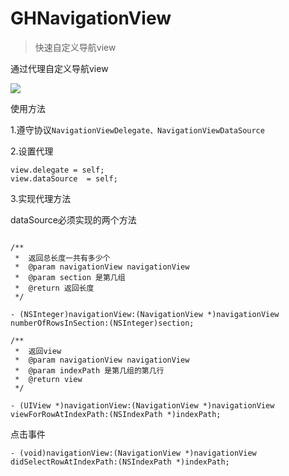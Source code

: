 # GHNavigationView

>快速自定义导航view

通过代理自定义导航view

![](https://oscimg.oschina.net/oscnet/up-6b89a276df1f108cc8713899cc7ba1744e3.png)


使用方法

1.遵守协议`NavigationViewDelegate、NavigationViewDataSource`

2.设置代理

```
view.delegate = self;
view.dataSource  = self;

```
3.实现代理方法

dataSource必须实现的两个方法

```

/**
 *  返回总长度一共有多少个
 *  @param navigationView navigationView
 *  @param section 是第几组
 *  @return 返回长度
 */

- (NSInteger)navigationView:(NavigationView *)navigationView numberOfRowsInSection:(NSInteger)section;
```

```
/**
 *  返回view
 *  @param navigationView navigationView
 *  @param indexPath 是第几组的第几行
 *  @return view
 */

- (UIView *)navigationView:(NavigationView *)navigationView viewForRowAtIndexPath:(NSIndexPath *)indexPath;

```

点击事件

```
- (void)navigationView:(NavigationView *)navigationView didSelectRowAtIndexPath:(NSIndexPath *)indexPath;

```